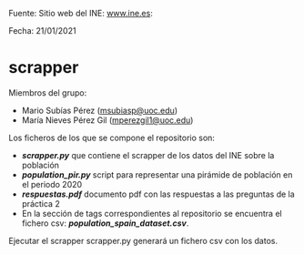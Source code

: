 Fuente: Sitio web del INE: www.ine.es:

Fecha: 21/01/2021

# scrapper
Miembros del grupo:

* Mario Subías Pérez (msubiasp@uoc.edu)
* María Nieves Pérez Gil (mperezgil1@uoc.edu)

Los ficheros de los que se compone el repositorio son:

* ***scrapper.py*** que contiene el scrapper de los datos del INE sobre la población
* ***population_pir.py*** script para representar una pirámide de población en el periodo 2020
* ***respuestas.pdf*** documento pdf con las respuestas a las preguntas de la práctica 2
* En la sección de tags correspondientes al repositorio se encuentra el fichero csv: ***population_spain_dataset.csv***.

Ejecutar el scrapper scrapper.py generará un fichero csv con los datos.
